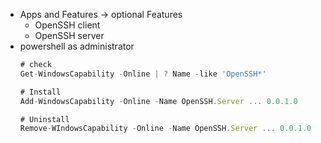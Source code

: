 - Apps and Features → optional Features
  - OpenSSH client
  - OpenSSH server
- powershell as administrator
  ```jsx
  # check
  Get-WindowsCapability -Online | ? Name -like 'OpenSSH*'

  # Install
  Add-WindowsCapability -Online -Name OpenSSH.Server ... 0.0.1.0

  # Uninstall
  Remove-WIndowsCapability -Online -Name OpenSSH.Server ... 0.0.1.0
  ```
